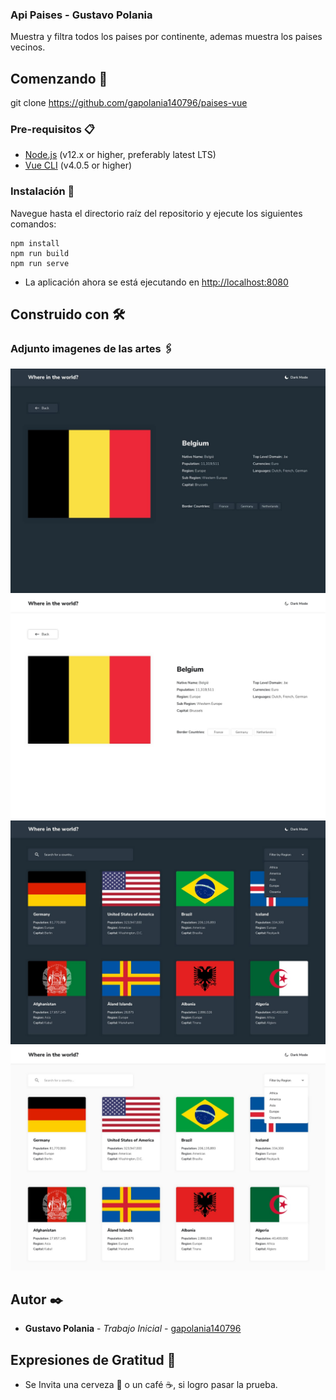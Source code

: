 ### Api Paises - Gustavo Polania

Muestra y filtra todos los paises por continente, ademas muestra los paises vecinos.

## Comenzando 🚀
git clone https://github.com/gapolania140796/paises-vue


### Pre-requisitos 📋
- [Node.js](https://nodejs.org/en/) (v12.x or higher, preferably latest LTS)
- [Vue CLI](https://www.npmjs.com/package/@vue/cli) (v4.0.5 or higher)

### Instalación 🔧

Navegue hasta el directorio raíz del repositorio y ejecute los siguientes comandos:
```
npm install
npm run build
npm run serve
```

- La aplicación ahora se está ejecutando en [http://localhost:8080](http://localhost:8080)

## Construido con 🛠️

### Adjunto imagenes de las artes 🖇
![desktop-design-detail-dark](desktop-design-detail-dark.jpg)
![desktop-design-detail-light](desktop-design-detail-light.jpg)
![desktop-design-home-dark](desktop-design-home-dark.jpg)
![desktop-design-home-light](desktop-design-home-light.jpg)


## Autor ✒️

* **Gustavo Polania** - *Trabajo Inicial* - [gapolania140796](https://github.com/gapolania140796/paises-vue)



## Expresiones de Gratitud 🎁

* Se Invita una cerveza 🍺 o un café ☕, si logro pasar la prueba.
